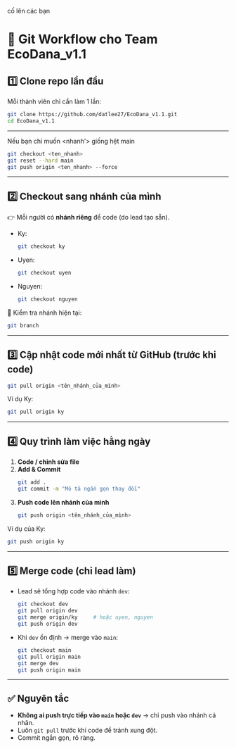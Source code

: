 cố lên các bạn
# 🚀 Git Workflow cho Team EcoDana_v1.1

## 1️⃣ Clone repo lần đầu
Mỗi thành viên chỉ cần làm 1 lần:
```bash
git clone https://github.com/datlee27/EcoDana_v1.1.git
cd EcoDana_v1.1
```

---

Nếu bạn chỉ muốn <nhanh'> giống hệt main
```bash
git checkout <ten_nhanh>
git reset --hard main
git push origin <ten_nhanh> --force

```

---
## 2️⃣ Checkout sang nhánh của mình
👉 Mỗi người có **nhánh riêng** để code (do lead tạo sẵn).  
- Ky:
  ```bash
  git checkout ky
  ```
- Uyen:
  ```bash
  git checkout uyen
  ```
- Nguyen:
  ```bash
  git checkout nguyen
  ```

📌 Kiểm tra nhánh hiện tại:
```bash
git branch
```

---

## 3️⃣ Cập nhật code mới nhất từ GitHub (trước khi code)
```bash
git pull origin <tên_nhánh_của_mình>
```

Ví dụ Ky:
```bash
git pull origin ky
```

---

## 4️⃣ Quy trình làm việc hằng ngày
1. **Code / chỉnh sửa file**  
2. **Add & Commit**  
   ```bash
   git add .
   git commit -m "Mô tả ngắn gọn thay đổi"
   ```
3. **Push code lên nhánh của mình**  
   ```bash
   git push origin <tên_nhánh_của_mình>
   ```

Ví dụ của Ky:
```bash
git push origin ky
```

---

## 5️⃣ Merge code (chỉ lead làm)
- Lead sẽ tổng hợp code vào nhánh `dev`:  
  ```bash
  git checkout dev
  git pull origin dev
  git merge origin/ky     # hoặc uyen, nguyen
  git push origin dev
  ```

- Khi `dev` ổn định → merge vào `main`:  
  ```bash
  git checkout main
  git pull origin main
  git merge dev
  git push origin main
  ```

---

## ✅ Nguyên tắc
- **Không ai push trực tiếp vào `main` hoặc `dev`** → chỉ push vào nhánh cá nhân.  
- Luôn `git pull` trước khi code để tránh xung đột.  
- Commit ngắn gọn, rõ ràng.  
